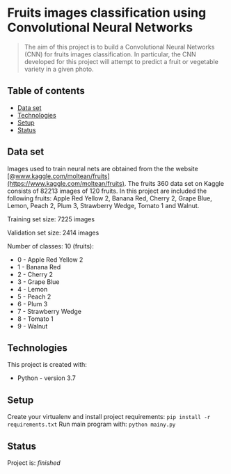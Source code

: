 # Fruits images classification using Convolutional Neural Networks
> The aim of this project is to build a Convolutional Neural Networks (CNN) for fruits images classification. In 
> particular, the CNN developed for this project will attempt to predict a fruit or vegetable variety in a given photo.

## Table of contents
* [Data set](#data-set)
* [Technologies](#technologies)
* [Setup](#setup)
* [Status](#status)

## Data set
Images used to train neural nets are obtained from the the website [@www.kaggle.com/moltean/fruits](https://www.kaggle.com/moltean/fruits).
The fruits 360 data set on Kaggle consists of 82213 images of 120 fruits. In this project are included the following 
fruits: Apple Red Yellow 2, Banana Red, Cherry 2, Grape Blue, Lemon, Peach 2, Plum 3, Strawberry Wedge, Tomato 1 and 
Walnut.

Training set size: 7225 images

Validation set size: 2414 images

Number of classes: 10 (fruits):
* 0 - Apple Red Yellow 2
* 1 - Banana Red
* 2 - Cherry 2
* 3 - Grape Blue
* 4 - Lemon
* 5 - Peach 2
* 6 - Plum 3
* 7 - Strawberry Wedge
* 8 - Tomato 1
* 9 - Walnut

## Technologies
This project is created with:
* Python - version 3.7

## Setup
Create your virtualenv and install project requirements:
`pip install -r requirements.txt`
Run main program with:
`python mainy.py`

## Status
Project is: _finished_
